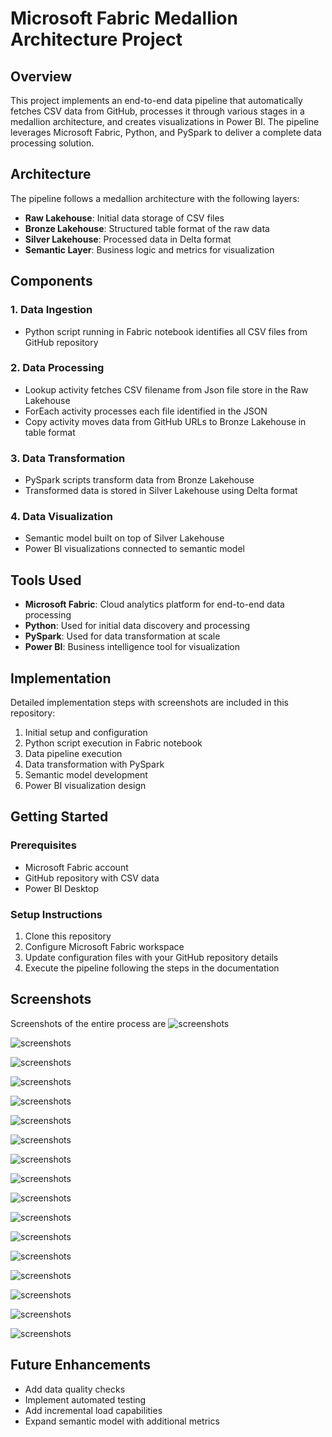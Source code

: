 # Microsoft Fabric Medallion Architecture Project

## Overview

This project implements an end-to-end data pipeline that automatically fetches CSV data from GitHub, processes it through various stages in a medallion architecture, and creates visualizations in Power BI. The pipeline leverages Microsoft Fabric, Python, and PySpark to deliver a complete data processing solution.

## Architecture

The pipeline follows a medallion architecture with the following layers:
- **Raw Lakehouse**: Initial data storage of CSV files
- **Bronze Lakehouse**: Structured table format of the raw data
- **Silver Lakehouse**: Processed data in Delta format
- **Semantic Layer**: Business logic and metrics for visualization

## Components

### 1. Data Ingestion
- Python script running in Fabric notebook identifies all CSV files from GitHub repository

### 2. Data Processing
- Lookup activity fetches CSV filename from Json file store in the Raw Lakehouse
- ForEach activity processes each file identified in the JSON
- Copy activity moves data from GitHub URLs to Bronze Lakehouse in table format

### 3. Data Transformation
- PySpark scripts transform data from Bronze Lakehouse
- Transformed data is stored in Silver Lakehouse using Delta format

### 4. Data Visualization
- Semantic model built on top of Silver Lakehouse
- Power BI visualizations connected to semantic model

## Tools Used

- **Microsoft Fabric**: Cloud analytics platform for end-to-end data processing
- **Python**: Used for initial data discovery and processing
- **PySpark**: Used for data transformation at scale
- **Power BI**: Business intelligence tool for visualization

## Implementation

Detailed implementation steps with screenshots are included in this repository:

1. Initial setup and configuration
2. Python script execution in Fabric notebook
3. Data pipeline execution
4. Data transformation with PySpark
5. Semantic model development
6. Power BI visualization design

## Getting Started

### Prerequisites
- Microsoft Fabric account
- GitHub repository with CSV data
- Power BI Desktop

### Setup Instructions
1. Clone this repository
2. Configure Microsoft Fabric workspace
3. Update configuration files with your GitHub repository details
4. Execute the pipeline following the steps in the documentation

## Screenshots

Screenshots of the entire process are 
![screenshots](https://github.com/salmansajidsattar/Microsoft_Fabric_Medallion_Architecture_Project/blob/main/Screenshort/image_1.png)

![screenshots](https://github.com/salmansajidsattar/Microsoft_Fabric_Medallion_Architecture_Project/blob/main/Screenshort/image_2.png)

![screenshots](https://github.com/salmansajidsattar/Microsoft_Fabric_Medallion_Architecture_Project/blob/main/Screenshort/image_3.png)

![screenshots](https://github.com/salmansajidsattar/Microsoft_Fabric_Medallion_Architecture_Project/blob/main/Screenshort/image_4.png)

![screenshots](https://github.com/salmansajidsattar/Microsoft_Fabric_Medallion_Architecture_Project/blob/main/Screenshort/image_5.png)

![screenshots](https://github.com/salmansajidsattar/Microsoft_Fabric_Medallion_Architecture_Project/blob/main/Screenshort/image_6.png)

![screenshots](https://github.com/salmansajidsattar/Microsoft_Fabric_Medallion_Architecture_Project/blob/main/Screenshort/image_7.png)

![screenshots](https://github.com/salmansajidsattar/Microsoft_Fabric_Medallion_Architecture_Project/blob/main/Screenshort/image_8.png)

![screenshots](https://github.com/salmansajidsattar/Microsoft_Fabric_Medallion_Architecture_Project/blob/main/Screenshort/image_9.png)

![screenshots](https://github.com/salmansajidsattar/Microsoft_Fabric_Medallion_Architecture_Project/blob/main/Screenshort/image_10.png)

![screenshots](https://github.com/salmansajidsattar/Microsoft_Fabric_Medallion_Architecture_Project/blob/main/Screenshort/image_11.png)

![screenshots](https://github.com/salmansajidsattar/Microsoft_Fabric_Medallion_Architecture_Project/blob/main/Screenshort/image_12.png)

![screenshots](https://github.com/salmansajidsattar/Microsoft_Fabric_Medallion_Architecture_Project/blob/main/Screenshort/image_13.png)

![screenshots](https://github.com/salmansajidsattar/Microsoft_Fabric_Medallion_Architecture_Project/blob/main/Screenshort/image_14.png)

![screenshots](https://github.com/salmansajidsattar/Microsoft_Fabric_Medallion_Architecture_Project/blob/main/Screenshort/image_15.png)

![screenshots](https://github.com/salmansajidsattar/Microsoft_Fabric_Medallion_Architecture_Project/blob/main/Screenshort/image_16.png)

![screenshots](https://github.com/salmansajidsattar/Microsoft_Fabric_Medallion_Architecture_Project/blob/main/Screenshort/image_17.png)



## Future Enhancements
- Add data quality checks
- Implement automated testing
- Add incremental load capabilities
- Expand semantic model with additional metrics
